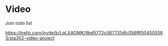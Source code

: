 # Video

Join todo list

https://trello.com/invite/b/LqLXAOMK/9bd5772c067731dfc056fff504505583/sta302-video-project
